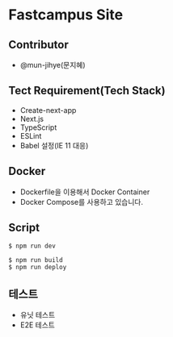 # Fastcampus Site

## Contributor

- @mun-jihye(문지혜)

## Tect Requirement(Tech Stack)

- Create-next-app
- Next.js
- TypeScript
- ESLint
- Babel 설정(IE 11 대응)

## Docker

- Dockerfile을 이용해서 Docker Container
- Docker Compose를 사용하고 있습니다.

## Script

```
$ npm run dev
```

```
$ npm run build
$ npm run deploy
```

## 테스트

- 유닛 테스트
- E2E 테스트
